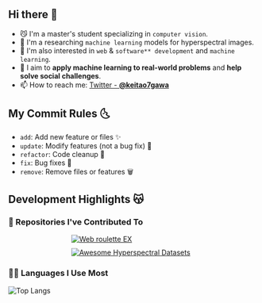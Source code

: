## Hi there 👋

- 😼 I'm a master's student specializing in `computer vision`.
- 🧠 I'm a researching `machine learning` models for hyperspectral images.
- 🌱 I'm also interested in `web` & `software** development` and `machine learning`.
- 🚀 I aim to **apply machine learning to real-world problems** and **help solve social challenges**.
- 📫 How to reach me:  [Twitter - **@keitao7gawa**](https://twitter.com/keitao7gawa)

## My Commit Rules 🌜

- `add`: Add new feature or files ✨
- `update`: Modify features (not a bug fix) 🔁
- `refactor`: Code cleanup 🧹
- `fix`: Bug fixes 🐛
- `remove`: Remove files or features 🗑️

## Development Highlights 😽
### 📍 Repositories I've Contributed To
<div style="display:flex; flex-wrap: wrap; gap:10px; justify-content: center;">

  <a href="https://github.com/keitao7gawa/web-roulette-app">
    <img src="https://github-readme-stats.vercel.app/api/pin/?username=keitao7gawa&repo=web-roulette-app&show_owner=true&theme=dracula"
         alt="Web roulette EX"
         style="flex: 1 1 300px; max-width: 400px; min-width: 250px;">
  </a>

  <a href="https://github.com/033labcodes/awesome-hyperspectral-datasets">
    <img src="https://github-readme-stats.vercel.app/api/pin/?username=033labcodes&repo=awesome-hyperspectral-datasets&&theme=dracula"
         alt="Awesome Hyperspectral Datasets"
         style="flex: 1 1 300px; max-width: 400px; min-width: 250px;">
  </a>

</div>

### 🏃‍♂️ Languages I Use Most 
![Top Langs](https://github-readme-stats.vercel.app/api/top-langs/?username=keitao7gawa&hide=jupyter%20Notebook&layout=compact&hide_title=true&theme=dracula)
